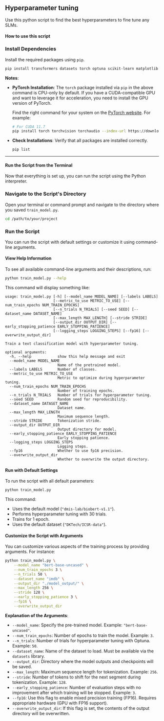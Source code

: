## Hyperparameter tuning

Use this python script to find the best hyperparameters to fine tune any SLMs.

#### How to use this script
### **Install Dependencies**

Install the required packages using `pip`.

```bash
pip install transformers datasets torch optuna scikit-learn matplotlib seaborn
```

**Notes**:

- **PyTorch Installation**: The `torch` package installed via `pip` in the above command is CPU-only by default. If you have a CUDA-compatible GPU and want to leverage it for acceleration, you need to install the GPU version of PyTorch.

  Find the right command for your system on the [PyTorch website](https://pytorch.org/). For example:

  ```bash
  # For CUDA 11.7
  pip install torch torchvision torchaudio --index-url https://download.pytorch.org/whl/cu117
  ```

- **Check Installations**: Verify that all packages are installed correctly.

  ```bash
  pip list
  ```

---

#### Run the Script from the Terminal

Now that everything is set up, you can run the script using the Python interpreter.

### **Navigate to the Script's Directory**

Open your terminal or command prompt and navigate to the directory where you saved `train_model.py`.

```bash
cd /path/to/your/project
```

### **Run the Script**

You can run the script with default settings or customize it using command-line arguments.

#### **View Help Information**

To see all available command-line arguments and their descriptions, run:

```bash
python train_model.py --help
```

This command will display something like:

```
usage: train_model.py [-h] [--model_name MODEL_NAME] [--labels LABELS]
                      [--metric_to_use METRIC_TO_USE] [--num_train_epochs NUM_TRAIN_EPOCHS]
                      [--n_trials N_TRIALS] [--seed SEED] [--dataset_name DATASET_NAME]
                      [--max_length MAX_LENGTH] [--stride STRIDE]
                      [--output_dir OUTPUT_DIR] [--early_stopping_patience EARLY_STOPPING_PATIENCE]
                      [--logging_steps LOGGING_STEPS] [--fp16] [--overwrite_output_dir]

Train a text classification model with hyperparameter tuning.

optional arguments:
  -h, --help            show this help message and exit
  --model_name MODEL_NAME
                        Name of the pretrained model.
  --labels LABELS       Number of classes.
  --metric_to_use METRIC_TO_USE
                        Metric to optimize during hyperparameter tuning.
  --num_train_epochs NUM_TRAIN_EPOCHS
                        Number of training epochs.
  --n_trials N_TRIALS   Number of trials for hyperparameter tuning.
  --seed SEED           Random seed for reproducibility.
  --dataset_name DATASET_NAME
                        Dataset name.
  --max_length MAX_LENGTH
                        Maximum sequence length.
  --stride STRIDE       Tokenization stride.
  --output_dir OUTPUT_DIR
                        Output directory for model.
  --early_stopping_patience EARLY_STOPPING_PATIENCE
                        Early stopping patience.
  --logging_steps LOGGING_STEPS
                        Logging steps.
  --fp16                Whether to use fp16 precision.
  --overwrite_output_dir
                        Whether to overwrite the output directory.
```

#### **Run with Default Settings**

To run the script with all default parameters:

```bash
python train_model.py
```

This command:

- Uses the default model (`"dmis-lab/biobert-v1.1"`).
- Performs hyperparameter tuning with 30 trials.
- Trains for 1 epoch.
- Uses the default dataset (`"DKTech/ICSR-data"`).

#### **Customize the Script with Arguments**

You can customize various aspects of the training process by providing arguments. For instance:

```bash
python train_model.py \
    --model_name "bert-base-uncased" \
    --num_train_epochs 3 \
    --n_trials 50 \
    --dataset_name "imdb" \
    --output_dir "./model_output/" \
    --max_length 256 \
    --stride 128 \
    --early_stopping_patience 3 \
    --fp16 \
    --overwrite_output_dir
```

**Explanation of the Arguments**:

- `--model_name`: Specify the pre-trained model. Example: `"bert-base-uncased"`.
- `--num_train_epochs`: Number of epochs to train the model. Example: `3`.
- `--n_trials`: Number of trials for hyperparameter tuning with Optuna. Example: `50`.
- `--dataset_name`: Name of the dataset to load. Must be available via the `datasets` library.
- `--output_dir`: Directory where the model outputs and checkpoints will be saved.
- `--max_length`: Maximum sequence length for tokenization. Example: `256`.
- `--stride`: Number of tokens to shift for the next segment during tokenization. Example: `128`.
- `--early_stopping_patience`: Number of evaluation steps with no improvement after which training will be stopped. Example: `3`.
- `--fp16`: Use this flag to enable mixed precision training (FP16). Requires appropriate hardware (GPU with FP16 support).
- `--overwrite_output_dir`: If this flag is set, the contents of the output directory will be overwritten.
